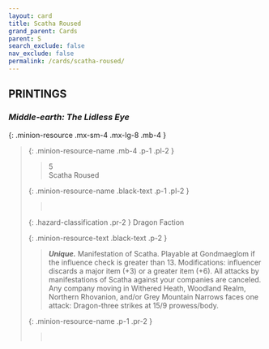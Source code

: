 ```yaml
---
layout: card
title: Scatha Roused
grand_parent: Cards
parent: S
search_exclude: false
nav_exclude: false
permalink: /cards/scatha-roused/
---
```


## PRINTINGS


### _Middle-earth: The Lidless Eye_

{: .minion-resource .mx-sm-4 .mx-lg-8 .mb-4 }
> {: .minion-resource-name .mb-4 .p-1 .pl-2 }
> > <div class="hazard-mp">5</div>
> > <div class="card-name">Scatha Roused</div>
>
> {: .minion-resource-name .black-text .p-1 .pl-2 }
> > &nbsp;
>
> {: .hazard-classification .pr-2 }
> Dragon Faction
>
> {: .minion-resource-text .black-text .p-2 }
> > _**Unique.**_ Manifestation of Scatha. Playable at Gondmaeglom if the influence check is greater than 13.  Modifications: influencer discards a major item (+3) or a greater item (+6). All attacks by manifestations of Scatha against your companies are canceled. Any company moving in Withered Heath, Woodland Realm, Northern Rhovanion, and/or Grey Mountain Narrows faces one attack: Dragon-three strikes at 15/9 prowess/body. 
> 
> {: .minion-resource-name .p-1 .pr-2 }
> > <div class="card-shield"></div>
> > <div class="card-corruption-white">&nbsp;</div>
